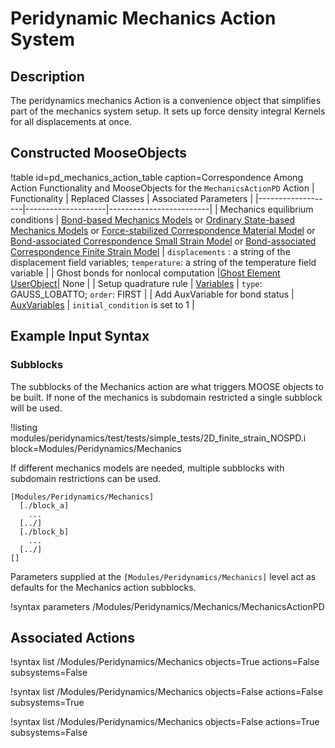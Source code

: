 # Peridynamic Mechanics Action System

## Description

The peridynamics mechanics Action is a convenience object that simplifies part of the
mechanics system setup. It sets up force density integral Kernels for all displacements at once.

## Constructed MooseObjects

!table id=pd_mechanics_action_table caption=Correspondence Among Action Functionality and MooseObjects for the `MechanicsActionPD` Action
| Functionality     | Replaced Classes   | Associated Parameters   |
|-------------------|--------------------|-------------------------|
| Mechanics equilibrium conditions | [Bond-based Mechanics Models](/kernels/MechanicsBPD.md) or [Ordinary State-based Mechanics Models](/kernels/MechanicsOSPD.md) or [Force-stabilized Correspondence Material Model](/kernels/ForceStabilizedSmallStrainMechanicsNOSPD.md) or [Bond-associated Correspondence Small Strain Model](/kernels/SmallStrainMechanicsNOSPD.md) or [Bond-associated Correspondence Finite Strain Model](/kernels/FiniteStrainMechanicsNOSPD.md) | `displacements` : a string of the displacement field variables; `temperature`: a string of the temperature field variable |
| Ghost bonds for nonlocal computation |[Ghost Element UserObject](/GhostElemPD.md)| None |
| Setup quadrature rule | [Variables](syntax/Variables/index.md) | `type`: GAUSS_LOBATTO; `order`: FIRST |
| Add AuxVariable for bond status | [AuxVariables](/AuxVariables/index.md) | `initial_condition` is set to 1 |


## Example Input Syntax

### Subblocks

The subblocks of the Mechanics action are what triggers MOOSE objects to be built. If none of the mechanics is subdomain restricted a single subblock will be used.

!listing modules/peridynamics/test/tests/simple_tests/2D_finite_strain_NOSPD.i block=Modules/Peridynamics/Mechanics

If different mechanics models are needed, multiple subblocks with subdomain restrictions can be used.

```
[Modules/Peridynamics/Mechanics]
  [./block_a]
    ...
  [../]
  [./block_b]
    ...
  [../]
[]
```

Parameters supplied at the `[Modules/Peridynamics/Mechanics]` level act as defaults for the Mechanics action subblocks.

!syntax parameters /Modules/Peridynamics/Mechanics/MechanicsActionPD


## Associated Actions

!syntax list /Modules/Peridynamics/Mechanics objects=True actions=False subsystems=False

!syntax list /Modules/Peridynamics/Mechanics objects=False actions=False subsystems=True

!syntax list /Modules/Peridynamics/Mechanics objects=False actions=True subsystems=False
